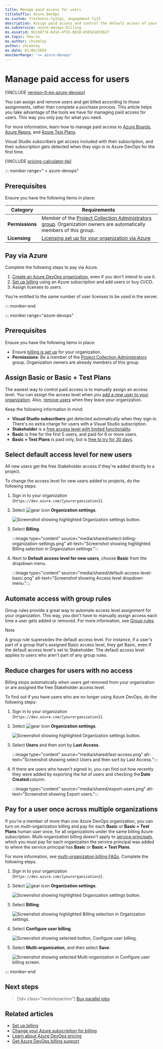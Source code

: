 ```yaml
---
title: Manage paid access for users
titleSuffix: Azure DevOps
ms.custom: freshness-fy22q1, engagement-fy23
description: Assign paid access and control the default access of your new users in Azure DevOps.
ms.subservice: azure-devops-billing
ms.assetid: 02cb8774-6d1d-4f15-8818-b56541033b1f
ms.topic: how-to
ms.author: chcomley
author: chcomley
ms.date: 01/04/2024
monikerRange: '<= azure-devops'
---
```


# Manage paid access for users

[!INCLUDE [version-lt-eq-azure-devops](../../includes/version-lt-eq-azure-devops.md)]

You can assign and remove users and get billed according to those assignments, rather than complete a purchase process. This article helps you take advantage of the tools we have for managing paid access for users. This way you only pay for what you need.

For more information, learn how to manage paid access to [Azure Boards](https://azure.microsoft.com/services/devops/boards/), [Azure Repos](https://azure.microsoft.com/services/devops/repos/), and [Azure Test Plans](https://azure.microsoft.com/services/devops/test-plans/).

Visual Studio subscribers get access included with their subscription, and their subscription gets detected when they sign in to Azure DevOps for the first time.

[!INCLUDE [pricing-calculator-tip](../../includes/pricing-calculator-tip.md)]

::: moniker range=" < azure-devops"

## Prerequisites

Ensure you have the following items in place:

| Category | Requirements |
|--------------|-------------|
|**Permissions**| Member of the [Project Collection Administrators group](../security/look-up-project-collection-administrators.md). Organization owners are automatically members of this group.  |
|**Licensing**| [Licensing set up for your organization via Azure](https://azure.microsoft.com/pricing/details/devops/server/)|

## Pay via Azure

Complete the following steps to pay via Azure.

1. [Create an Azure DevOps organization](../accounts/create-organization.md), even if you don't intend to use it.
2. [Set up billing](set-up-billing-for-your-organization-vs.md#set-up-billing) using an Azure subscription and add users or buy CI/CD.
3. Assign licenses to users.

You're entitled to the same number of user licenses to be used in the server.

::: moniker-end

::: moniker range="azure-devops"

## Prerequisites

Ensure you have the following items in place:

* Ensure [billing is set up](set-up-billing-for-your-organization-vs.md#set-up-billing) for your organization.
* **Permissions**: Be a member of the [Project Collection Administrators](../security/look-up-project-collection-administrators.md) group. Organization owners are already members of this group.

<a name="buy-access-vs-marketplace"></a>

## Assign Basic or Basic + Test Plans

The easiest way to control paid access is to manually assign an access level. You can assign the access level when you [add a new user to your organization](../accounts/add-organization-users.md). Also, [remove users](../accounts/delete-organization-users.md) when they leave your organization. 

Keep the following information in mind:

- **Visual Studio subscribers** get detected automatically when they sign in. There's no extra charge for users with a Visual Studio subscription.
- **Stakeholder** is a [free access level with limited functionality](../security/get-started-stakeholder.md).
- **Basic** is free for the first 5 users, and paid for 6 or more users.
- **Basic + Test Plans** is paid only, but is [free to try for 30 days](try-additional-features-vs.md).

## Select default access level for new users

All new users get the free Stakeholder access if they're added directly to a project.

To change the access level for new users added to projects, do the following steps:

1. Sign in to your organization (```https://dev.azure.com/{yourorganization}```).

2. Select ![gear icon](../../media/icons/gear-icon.png) **Organization settings**.

   ![Screenshot showing highlighted  Organization settings button.](../../media/settings/open-admin-settings-vert.png)

3. Select **Billing**.

   :::image type="content" source="media/shared/select-billing-organization-settings.png" alt-text="Screenshot showing highlighted Billing selection in Organization settings.":::

4. Next to **Default access level for new users**, choose **Basic** from the dropdown menu.

   :::image type="content" source="media/shared/default-access-level-basic.png" alt-text="Screenshot showing Access level dropdown menu.":::

## Automate access with group rules

Group rules provide a great way to automate access level assignment for your organization. This way, you don't have to manually assign access each time a user gets added or removed. For more information, see [Group rules](../accounts/assign-access-levels-by-group-membership.md).

> [!NOTE]
> A group rule supersedes the default access level. For instance, if a user's part of a group that's assigned Basic access level, they get Basic, even if the default access level's set to Stakeholder. The default access level applies to users who aren't part of any group rules.

## Reduce charges for users with no access

Billing stops automatically when users get removed from your organization or are assigned the free Stakeholder access level. 
 
To find out if you have users who are no longer using Azure DevOps, do the following steps:

1. Sign in to your organization (```https://dev.azure.com/{yourorganization}```).

2. Select ![gear icon](../../media/icons/gear-icon.png) **Organization settings**.

   ![Screenshot showing highlighted Organization settings button.](../../media/settings/open-admin-settings-vert.png)

3. Select **Users** and then sort by **Last Access**.

   :::image type="content" source="media/shared/last-access.png" alt-text="Screenshot showing select Users and then sort by Last Access.":::
 
4. If there are users who haven't signed in, you can find out how recently they were added by exporting the list of users and checking the **Date Created** column. 

   :::image type="content" source="media/shared/export-users.png" alt-text="Screenshot showing Export users.":::

## Pay for a user once across multiple organizations

If you're a member of more than one Azure DevOps organization, you can turn on multi-organization billing and pay for each **Basic** or **Basic + Test Plans** human user once, for all organizations under the same billing Azure subscription. Multi-organization billing doesn't apply to [service principals](../../integrate/get-started/authentication/service-principal-managed-identity.md), which you must pay for each organization the service principal was added to where the service principal has **Basic** or **Basic + Test Plans**.

For more information, see [multi-organization billing FAQs](./billing-faq.yml). Complete the following steps.

1. Sign in to your organization (```https://dev.azure.com/{yourorganization}```).

2. Select ![gear icon](../../media/icons/gear-icon.png) **Organization settings**.

   ![Screenshot showing highlighted Organization settings button.](../../media/settings/open-admin-settings-vert.png)

3. Select **Billing**.

   ![Screenshot showing highlighted Billing selection in Organization settings.](media/shared/select-billing-organization-settings.png)

4. Select **Configure user billing**.
   
   ![Screenshot showing selected button, Configure user billing.](media/buy-more-basic-access/select-configure-user-billing.png)

5. Select **Multi-organization**, and then select **Save**.

   ![Screenshot showing selected Multi-organization in Configure user billing screen.](media/buy-more-basic-access/select-multi-organization-billing.png)

::: moniker-end

## Next steps

> [!div class="nextstepaction"]
> [Buy parallel jobs](../../pipelines/licensing/concurrent-jobs.md#how-much-do-parallel-jobs-cost)

## Related articles

* [Set up billing](set-up-billing-for-your-organization-vs.md#set-up-billing)
* [Change your Azure subscription for billing](change-azure-subscription.md)
* [Learn about Azure DevOps pricing](https://azure.microsoft.com/pricing/details/visual-studio-team-services/)
* [Get Azure DevOps billing support](https://azure.microsoft.com/support/devops/)
